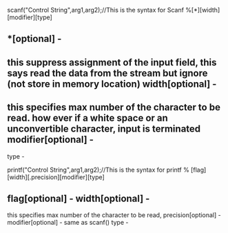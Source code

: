 scanf("Control String",arg1,arg2);//This is the syntax for Scanf
%[*][width][modifier][type]

*[optional] -
-------------
this suppress assignment of the input field, this says read the data from the stream but ignore (not store in memory location)
width[optional] -
-----------------
this specifies max number of the character to be read. how ever if a white space or an unconvertible character, input is terminated
modifier[optional] -
--------------------

type - 


printf("Control String",arg1,arg2);//This is the syntax for printf
% [flag][width][.precision][modifier][type]

flag[optional] -
width[optional] -
-----------------
this specifies max number of the character to be read,
precision[optional] -
modifier[optional] - same as scanf()
type -
